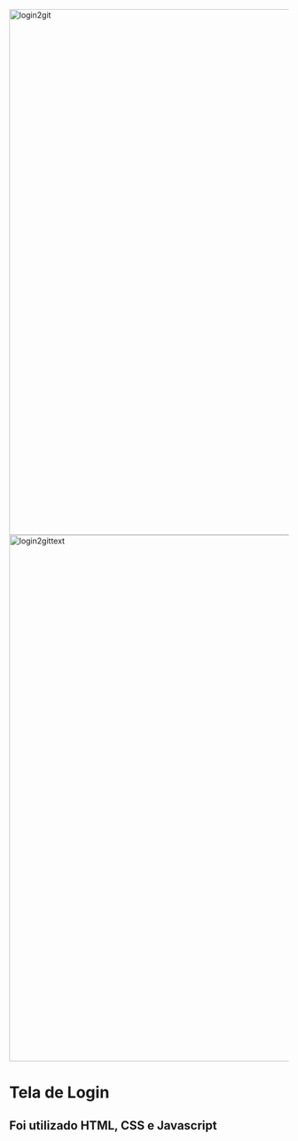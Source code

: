 <img width="946" alt="login2git" src="https://user-images.githubusercontent.com/100586610/156452546-6f7ea86a-a71f-4a48-a6da-b77b6964fd92.png">
<img width="947" alt="login2gittext" src="https://user-images.githubusercontent.com/100586610/156452550-8a6e9ea4-7133-4bf3-93f2-6a361cc5a46a.png">

<h1>Tela de Login</h1>

<h2>Foi utilizado HTML, CSS e Javascript</h2>
